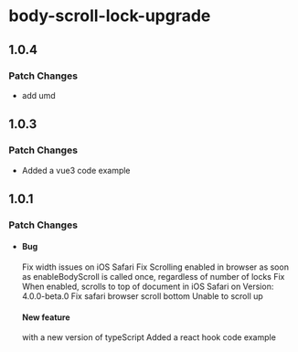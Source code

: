 # body-scroll-lock-upgrade

## 1.0.4

### Patch Changes

- add umd

## 1.0.3

### Patch Changes

- Added a vue3 code example

## 1.0.1

### Patch Changes

- #### Bug

  Fix width issues on iOS Safari
  Fix Scrolling enabled in browser as soon as enableBodyScroll is called once, regardless of number of locks
  Fix When enabled, scrolls to top of document in iOS Safari on Version: 4.0.0-beta.0
  Fix safari browser scroll bottom Unable to scroll up

  #### New feature

  with a new version of typeScript
  Added a react hook code example
